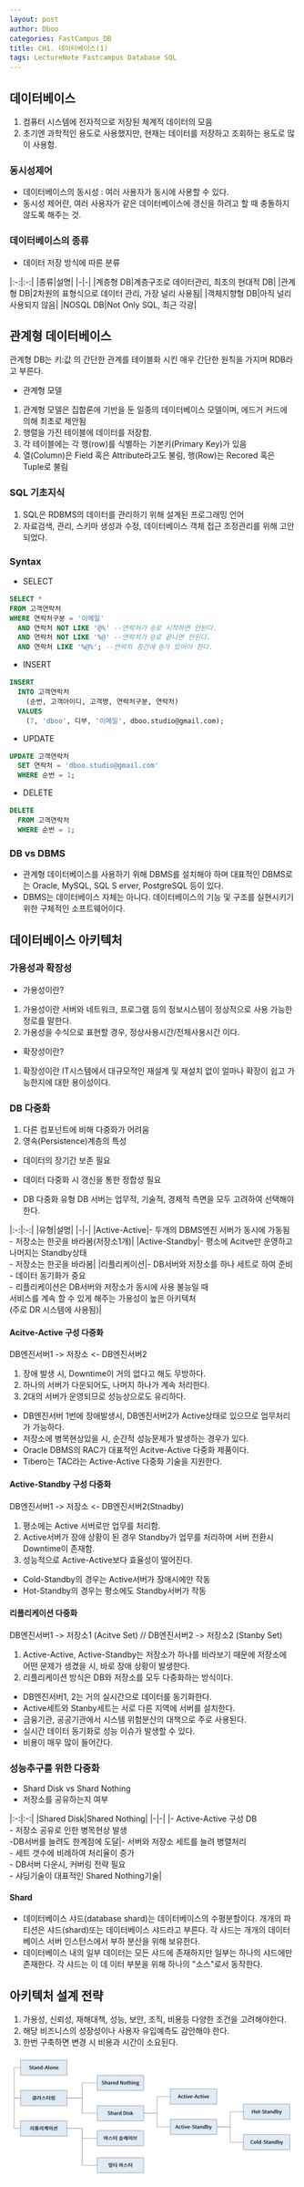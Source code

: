 ```yaml
---
layout: post
author: Dboo
categories: FastCampus_DB
title: CH1. 데이터베이스(1)
tags: LectureNote Fastcampus Database SQL
---
```


## 데이터베이스

1. 컴퓨터 시스템에 전자적으로 저장된 체계적 데이터의 모음
2. 초기엔 과학적인 용도로 사용했지만, 현재는 데이터를 저장하고 조회하는 용도로 많이 사용함.

### 동시성제어
- 데이터베이스의 동시성 : 여러 사용자가 동시에 사용할 수 있다.
- 동시성 제어란, 여러 사용자가 같은 데이터베이스에 갱신을 하려고 할 때 충돌하지 않도록 해주는 것.

### 데이터베이스의 종류

- 데이터 저장 방식에 따른 분류

|:-:|:-:|
|종류|설명|
|-|-|
|계층형 DB|계층구조로 데이터관리, 최초의 현대적 DB|
|관계형 DB|2차원의 표형식으로 데이터 관리, 가장 널리 사용됨|
|객체지향형 DB|아직 널리 사용되지 않음|
|NOSQL DB|Not Only SQL, 최근 각광|

## 관계형 데이터베이스

관계형 DB는 키:값 의 간단한 관계를 테이블화 시킨 매우 간단한 원칙을 가지며 RDB라고 부른다.

- 관계형 모델
1. 관계형 모델은 집합론에 기반을 둔 일종의 데이터베이스 모델이며, 에드거 커드에 의해 최초로 제안됨
2. 행렬을 가진 테이블에 데이터를 저장함.
3. 각 테이블에는 각 행(row)를 식별하는 기본키(Primary Key)가 있음
4. 열(Column)은 Field 혹은 Attribute라고도 불림, 행(Row)는 Recored 혹은 Tuple로 불림

### SQL 기초지식
1. SQL은 RDBMS의 데이터를 관리하기 위해 설계된 프로그래밍 언어
2. 자료검색, 관리, 스키마 생성과 수정, 데이터베이스 객체 접근 조정관리를 위해 고안되었다.

### Syntax

- SELECT
~~~sql
SELECT *
FROM 고객연락처
WHERE 연락처구분 = '이메일'
  AND 연락처 NOT LIKE '@%' --연락처가 @로 시작하면 안된다.
  AND 연락처 NOT LIKE '%@' --연락처가 @로 끝나면 안된다.
  AND 연락처 LIKE '%@%'; --연락처 중간에 @가 있어야 한다.
~~~

- INSERT
~~~sql
INSERT
  INTO 고객연락처
    (순번, 고객아이디, 고객명, 연락처구분, 연락처)
  VALUES
    (7, 'dboo', 디부, '이메일', dboo.studio@gmail.com);
~~~

- UPDATE
~~~sql
UPDATE 고객연락처
  SET 연락처 = 'dboo.studio@gmail.com'
  WHERE 순번 = 1;
~~~

- DELETE
~~~sql
DELETE
  FROM 고객연락처
  WHERE 순번 = 1;
~~~

### DB vs DBMS

- 관계형 데이터베이스를 사용하기 위해 DBMS를 설치해야 하며 대표적인 DBMS로는 Oracle, MySQL, SQL S
erver, PostgreSQL 등이 있다.
- DBMS는 데이터베이스 자체는 아니다. 데이터베이스의 기능 및 구조를 실현시키기위한 구체적인 소프트웨어이다.

## 데이터베이스 아키텍처

### 가용성과 확장성

- 가용성이란?

1. 가용성이란 서버와 네트워크, 프로그램 등의 정보시스템이 정상적으로 사용 가능한 정로를 말한다.
2. 가용성을 수식으로 표현할 경우, 정상사용시간/전체사용시간 이다.

- 확장성이란?

1. 확장성이란 IT시스템에서 대규모적인 재설계 및 재설치 없이 얼마나 확장이 쉽고 가능한지에 대한 용이성이다.

### DB 다중화

1. 다른 컴포넌트에 비해 다중화가 어려움
2. 영속(Persistence)계층의 특성
  - 데이터의 장기간 보존 필요
  - 데이터 다중화 시 갱신을 통한 정합성 필요

- DB 다중화 유형
DB 서버는 업무적, 기술적, 경제적 측면을 모두 고려하여 선택해야한다.

|:-:|:-:|
|유형|설명|
|-|-|
|Active-Active|- 두개의 DBMS엔진 서버가 동시에 가동됨 <br>- 저장소는 한곳을 바라봄(저장소1개)|
|Active-Standby|- 평소에 Acitve만 운영하고 나머지는 Standby상태<br>- 저장소는 한곳을 바라봄|
|리플리케이션|- DB서버와 저장소를 하나 세트로 하여 준비<br>- 데이터 동기화가 중요<br>- 리플리케이션은 DB서버와 저장소가 동시에 사용 불능일 때<br>서비스를 계속 할 수 있게 해주는 가용성이 높은 아키텍처<br>(주로 DR 시스템에 사용됨)|

#### Acitve-Active 구성 다중화

DB엔진서버1 -> 저장소 <- DB엔진서버2

1. 장애 발생 시, Downtime이 거의 없다고 해도 무방하다.
2. 하나의 서버가 다운되어도, 나머지 하나가 계속 처리한다.
3. 2대의 서버가 운영되므로 성능상으로도 유리하다.

- DB엔진서버 1번에 장애발생시, DB엔진서버2가 Active상태로 있으므로 업무처리가 가능하다.
- 저장소에 병목현상있을 시, 순간적 성능문제가 발생하는 경우가 있다.
- Oracle DBMS의 RAC가 대표적인 Acitve-Active 다중화 제품이다.
- Tibero는 TAC라는 Active-Active 다중화 기술을 지원한다.

#### Active-Standby 구성 다중화

DB엔진서버1 -> 저장소 <- DB엔진서버2(Stnadby)

1. 평소에는 Active 서버로만 업무를 처리함.
2. Active서버가 장애 상황이 된 경우 Standby가 업무를 처리하며 서버 전환시 Downtime이 존재함.
3. 성능적으로 Active-Active보다 효율성이 떨어진다.

- Cold-Standby의 경우는 Active서버가 장애시에만 작동
- Hot-Standby의 경우는 평소에도 Standby서버가 작동

#### 리플리케이션 다중화

DB엔진서버1 -> 저장소1 (Acitve Set) // DB엔진서버2 -> 저장소2 (Stanby Set)

1. Active-Active, Active-Standby는 저장소가 하나를 바라보기 때문에 저장소에 어떤 문제가 생겼을
시, 바로 장애 상황이 발생한다.
2. 리플리케이션 방식은 DB와 저장소를 모두 다중화하는 방식이다.

- DB엔진서버1, 2는 거의 실시간으로 데이터를 동기화한다.
- Active세트와 Stanby세트는 서로 다른 지역에 서버를 설치한다.
- 금융기관, 공공기관에서 시스템 위험분산의 대책으로 주로 사용된다.
- 실시간 데이터 동기화로 성능 이슈가 발생할 수 있다.
- 비용이 매우 많이 들어간다.

### 성능추구를 위한 다중화

- Shard Disk vs Shard Nothing
- 저장소를 공유하는지 여부

|:-:|:-:|
|Shared Disk|Shared Nothing|
|-|-|
|- Active-Active 구성 DB<br>- 저장소 공유로 인한 병목현상 발생<br>-DB서버를 늘려도 한계점에 도달|- 서버와 저장소 세트를 늘려 병렬처리<br>- 세트 갯수에 비례하여 처리율이 증가<br>- DB서버 다운시, 커버링 전략 필요<br>- 샤딩기술이 대표적인 Shared Nothing기술|

#### Shard
- 데이터베이스 샤드(database shard)는 데이터베이스의 수평분할이다. 개개의 파티션은 샤드(shard)또는
데이터베이스 샤드라고 부른다. 각 샤드는 개개의 데이터베이스 서버 인스턴스에서 부하 분산을 위해 보유한다.
- 데이터베이스 내의 일부 데이터는 모든 샤드에 존재하지만 일부는 하나의 샤드에만 존재한다. 각 샤드는 이 데
이터 부분을 위해 하나의 "소스"로서 동작한다.

## 아키텍처 설계 전략

1. 가용성, 신뢰성, 재해대책, 성능, 보안, 조직, 비용등 다양한 조건을 고려해야한다.
2. 해당 비즈니스의 성장성이나 사용자 유입예측도 감안해야 한다.
3. 한번 구축하면 변경 시 비용과 시간이 소요된다.

![](/assets/img/LectureNote/FastCampus/db-aio/architecture-strategy.png)

